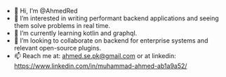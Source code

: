 - 👋 Hi, I’m @AhmedRed
- 👀 I’m interested in writing performant backend applications and seeing them solve problems in real time.
- 🌱 I’m currently learning kotlin and graphql.
- 💞️ I’m looking to collaborate on backend for enterprise systems and relevant open-source plugins.
- 📫 Reach me at: ahmed.se.pk@gmail.com or at linkedin: https://www.linkedin.com/in/muhammad-ahmed-ab1a9a52/

